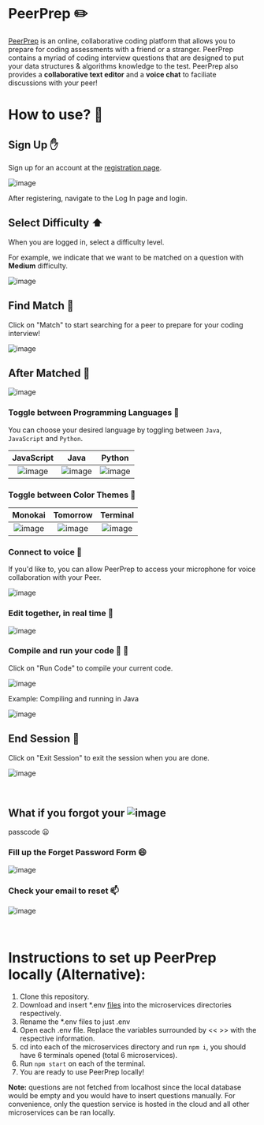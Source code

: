 # PeerPrep ✏️

[PeerPrep](https://frontend-swougile5q-uc.a.run.app/#/login) is an online, collaborative coding platform that allows you to prepare for coding assessments with a friend or a stranger. PeerPrep contains a myriad of coding interview questions that are designed to put your data structures & algorithms knowledge to the test. PeerPrep also provides a **collaborative text editor** and a **voice chat** to faciliate discussions with your peer!

# How to use? 🚦

## Sign Up ✋
Sign up for an account at the [registration page](https://frontend-swougile5q-uc.a.run.app/#/login).

![image](https://user-images.githubusercontent.com/61351392/200508676-b72b5cce-a69d-4b4d-8290-a5fbf713b51c.png)

After registering, navigate to the Log In page and login.

## Select Difficulty :arrow_up:
When you are logged in, select a difficulty level.

For example, we indicate that we want to be matched on a question with **Medium** difficulty.

![image](https://user-images.githubusercontent.com/61351392/200509487-837c424d-0403-43ae-9dfc-d6c4a45019c3.png)

## Find Match :loudspeaker:
Click on "Match" to start searching for a peer to prepare for your coding interview!

![image](https://user-images.githubusercontent.com/61351392/200510675-2d1393ab-16cb-4039-87ec-a45394eb25c7.png)

## After Matched :two_men_holding_hands:
![image](https://user-images.githubusercontent.com/61351392/200511140-67380655-b2a1-4195-9b96-0a2caef8258a.png)

### Toggle between Programming Languages :twisted_rightwards_arrows:

You can choose your desired language by toggling between `Java`, `JavaScript` and `Python`.

JavaScript             |   Java     |          Python
:-------------------------:|:-------------------------:|:-------------------------:
![image](https://user-images.githubusercontent.com/61351392/200511723-041bf0a3-02b6-4c3e-b720-bb8efb38a47c.png)  |  ![image](https://user-images.githubusercontent.com/61351392/200512807-5538ed96-0fb4-426a-bcf7-87aa1816ead3.png) | ![image](https://user-images.githubusercontent.com/61351392/200512967-ab354e80-6826-4794-9664-06253283010c.png)

### Toggle between Color Themes :twisted_rightwards_arrows:

Monokai             |   Tomorrow     |          Terminal
:-------------------------:|:-------------------------:|:-------------------------:
![image](https://user-images.githubusercontent.com/61351392/200513586-43f4ac11-daf6-4262-81e2-310f07c2b4e3.png) |  ![image](https://user-images.githubusercontent.com/61351392/200513688-8e72bfb4-09dc-485c-a1ea-875f85d1399a.png) | ![image](https://user-images.githubusercontent.com/61351392/200513793-c8c917b0-2d4f-4e58-af15-eb55aa7083f8.png)

### Connect to voice :microphone:

If you'd like to, you can allow PeerPrep to access your microphone for voice collaboration with your Peer.

![image](https://user-images.githubusercontent.com/61351392/200529631-fd9955e6-752f-4c65-8417-bb4a0ad804e4.png)


### Edit together, in real time :rocket:

![image](https://user-images.githubusercontent.com/61351392/200530310-dc2e0fdd-900d-4837-85d5-7c927960fa0e.png)

### Compile and run your code :hammer: :running:

Click on "Run Code" to compile your current code.

![image](https://user-images.githubusercontent.com/61351392/200531430-a0f8c652-3040-4256-9ff7-b8d926e8c30d.png)

Example: Compiling and running in Java

![image](https://user-images.githubusercontent.com/61351392/200549508-fc36d16a-729c-4ff2-92cb-4a35d0a25ac0.png)


## End Session :checkered_flag:

Click on "Exit Session" to exit the session when you are done.

![image](https://user-images.githubusercontent.com/61351392/200531356-67a9b12c-f7e7-44fb-b7d5-4d1df11a4537.png)



<br/>

## What if you forgot your ![image](https://user-images.githubusercontent.com/61351392/200607856-4d2864ab-be6c-4f24-a4a8-d923a45937be.png)
passcode :frowning:

### Fill up the Forget Password Form :smile:
![image](https://user-images.githubusercontent.com/61351392/200604972-cc428deb-8b46-4ed8-97ee-c618c8b02008.png)

### Check your email to reset 📫
![image](https://user-images.githubusercontent.com/61351392/200605834-723db486-4f19-4b82-8342-9db4ec8f0a55.png)




<br/>



# Instructions to set up PeerPrep locally (Alternative):

1) Clone this repository.
2) Download and insert *.env [files](https://drive.google.com/drive/folders/1KxUd3-2lc4JIn_M_GqeS9pQX_nGJxZYW?usp=sharing) into the microservices directories respectively.
3) Rename the *.env files to just .env
4) Open each .env file. Replace the variables surrounded by << >> with the respective information.
5) cd into each of the microservices directory and run `npm i`, you should have 6 terminals opened (total 6 microservices).
6) Run `npm start` on each of the terminal.
7) You are ready to use PeerPrep locally!

**Note:** questions are not fetched from localhost since the local database would be empty and you would have to insert questions manually. For convenience,
only the question service is hosted in the cloud and all other microservices can be ran locally.


